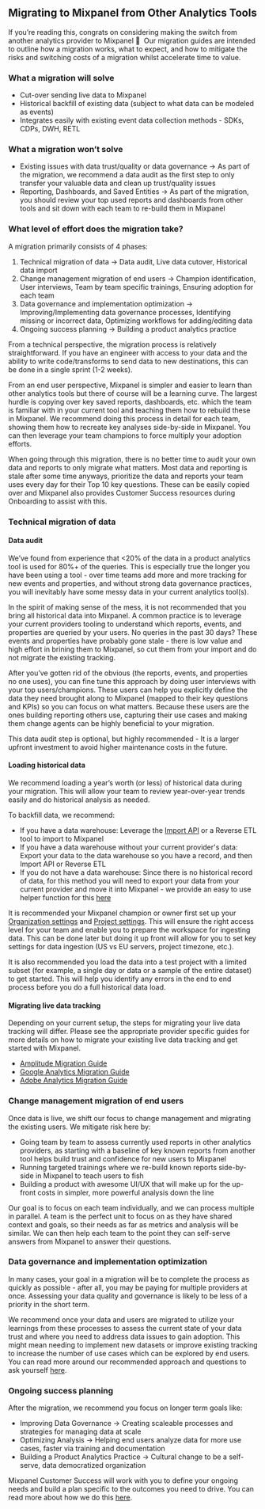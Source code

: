 ## Migrating to Mixpanel from Other Analytics Tools

If you’re reading this, congrats on considering making the switch from another analytics provider to Mixpanel 🎊  Our migration guides are intended to outline how a migration works, what to expect, and how to mitigate the risks and switching costs of a migration whilst accelerate time to value.

### What a migration will solve

- Cut-over sending live data to Mixpanel
- Historical backfill of existing data (subject to what data can be modeled as events)
- Integrates easily with existing event data collection methods - SDKs, CDPs, DWH, RETL

### What a migration won’t solve

- Existing issues with data trust/quality or data governance → As part of the migration, we recommend a data audit as the first step to only transfer your valuable data and clean up trust/quality issues
- Reporting, Dashboards, and Saved Entities → As part of the migration, you should review your top used reports and dashboards from other tools and sit down with each team to re-build them in Mixpanel

### What level of effort does the migration take?

A migration primarily consists of 4 phases:

1. Technical migration of data → Data audit, Live data cutover, Historical data import
2. Change management migration of end users → Champion identification, User interviews, Team by team specific trainings, Ensuring adoption for each team
3. Data governance and implementation optimization → Improving/Implementing data governance processes, Identifying missing or incorrect data, Optimizing workflows for adding/editing data
4. Ongoing success planning → Building a product analytics practice

From a technical perspective, the migration process is relatively straightforward. If you have an engineer with access to your data and the ability to write code/transforms to send data to new destinations, this can be done in a single sprint (1-2 weeks).

From an end user perspective, Mixpanel is simpler and easier to learn than other analytics tools but there of course will be a learning curve. The largest hurdle is copying over key saved reports, dashboards, etc. which the team is familiar with in your current tool and teaching them how to rebuild these in Mixpanel. We recommend doing this process in detail for each team, showing them how to recreate key analyses side-by-side in Mixpanel. You can then leverage your team champions to force multiply your adoption efforts.

When going through this migration, there is no better time to audit your own data and reports to only migrate what matters. Most data and reporting is stale after some time anyways, prioritize the data and reports your team uses every day for their Top 10 key questions. These can be easily copied over and Mixpanel also provides Customer Success resources during Onboarding to assist with this.

### Technical migration of data

#### Data audit

We’ve found from experience that <20% of the data in a product analytics tool is used for 80%+ of the queries. This is especially true the longer you have been using a tool - over time teams add more and more tracking for new events and properties, and without strong data governance practices, you will inevitably have some messy data in your current analytics tool(s).

In the spirit of making sense of the mess, it is not recommended that you bring all historical data into Mixpanel. A common practice is to leverage your current providers tooling to understand which reports, events, and properties are queried by your users. No queries in the past 30 days? These events and properties have probably gone stale - there is low value and high effort in brining them to Mixpanel, so cut them from your import and do not migrate the existing tracking.

After you’ve gotten rid of the obvious (the reports, events, and properties no one uses), you can fine tune this approach by doing user interviews with your top users/champions. These users can help you explicitly define the data they need brought along to Mixpanel (mapped to their key questions and KPIs) so you can focus on what matters. Because these users are the ones building reporting others use, capturing their use cases and making them change agents can be highly beneficial to your migration.

This data audit step is optional, but highly recommended - It is a larger upfront investment to avoid higher maintenance costs in the future.

#### Loading historical data

We recommend loading a year’s worth (or less) of historical data during your migration. This will allow your team to review year-over-year trends easily and do historical analysis as needed.

To backfill data, we recommend:

- If you have a data warehouse: Leverage the [Import API](https://developer.mixpanel.com/reference/import-events) or a Reverse ETL tool to import to Mixpanel
- If you have a data warehouse without your current provider's data: Export your data to the data warehouse so you have a record, and then Import API or Reverse ETL
- If you do not have a data warehouse: Since there is no historical record of data, for this method you will need to export your data from your current provider and move it into Mixpanel - we provide an easy to use helper function for this [here](https://github.com/mixpanel/mixpanel-utils)

It is recommended your Mixpanel champion or owner first set up your [Organization settings](https://docs.mixpanel.com/docs/other-bits/tutorials/setting-up-mixpanel#mixpanel-organization) and [Project settings](https://docs.mixpanel.com/docs/other-bits/tutorials/setting-up-mixpanel#mixpanel-projects). This will ensure the right access level for your team and enable you to prepare the workspace for ingesting data. This can be done later but doing it up front will allow for you to set key settings for data ingestion (US vs EU servers, project timezone, etc.).

It is also recommended you load the data into a test project with a limited subset (for example, a single day or data or a sample of the entire dataset) to get started. This will help you identify any errors in the end to end process before you do a full historical data load.

#### Migrating live data tracking

Depending on your current setup, the steps for migrating your live data tracking will differ. Please see the appropriate provider specific guides for more details on how to migrate your existing live data tracking and get started with Mixpanel.

- [Amplitude Migration Guide](https://docs.mixpanel.com/docs/other-bits/tutorials/migration-guides/migrating-to-mixpanel-from-amplitude)
- [Google Analytics Migration Guide](https://docs.mixpanel.com/docs/other-bits/tutorials/migration-guides/migrating-to-mixpanel-from-google-analytics)
- [Adobe Analytics Migration Guide](https://docs.mixpanel.com/docs/other-bits/tutorials/migration-guides/migrating-to-mixpanel-from-adobe-analytics)

### Change management migration of end users

Once data is live, we shift our focus to change management and migrating the existing users. We mitigate risk here by:

- Going team by team to assess currently used reports in other analytics providers, as starting with a baseline of key known reports from another tool helps build trust and confidence for new users to Mixpanel
- Running targeted trainings where we re-build known reports side-by-side in Mixpanel to teach users to fish
- Building a product with awesome UI/UX that will make up for the up-front costs in simpler, more powerful analysis down the line

Our goal is to focus on each team individually, and we can process multiple in parallel. A team is the perfect unit to focus on as they have shared context and goals, so their needs as far as metrics and analysis will be similar. We can then help each team to the point they can self-serve answers from Mixpanel to answer their questions.

### Data governance and implementation optimization

In many cases, your goal in a migration will be to complete the process as quickly as possible - after all, you may be paying for multiple providers at once. Assessing your data quality and governance is likely to be less of a priority in the short term.

We recommend once your data and users are migrated to utilize your learnings from these processes to assess the current state of your data trust and where you need to address data issues to gain adoption. This might mean needing to implement new datasets or improve existing tracking to increase the number of use cases which can be explored by end users. You can read more around our recommended approach and questions to ask yourself [here](https://mixpanel.com/blog/5-questions-for-planning-your-data-architecture/).

### Ongoing success planning

After the migration, we recommend you focus on longer term goals like:

- Improving Data Governance → Creating scaleable processes and strategies for managing data at scale
- Optimizing Analysis → Helping end users analyze data for more use cases, faster via training and documentation
- Building a Product Analytics Practice → Cultural change to be a self-serve, data democratized organization

Mixpanel Customer Success will work with you to define your ongoing needs and build a plan specific to the outcomes you need to drive. You can read more about how we do this [here](https://mixpanel.com/blog/establish-a-product-analytics-practice/).
